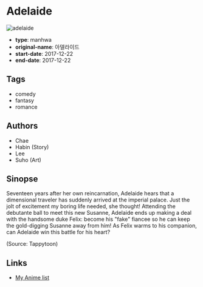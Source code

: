 # Adelaide

![adelaide](https://cdn.myanimelist.net/images/manga/1/233792.jpg)

-   **type**: manhwa
-   **original-name**: 아델라이드
-   **start-date**: 2017-12-22
-   **end-date**: 2017-12-22

## Tags

-   comedy
-   fantasy
-   romance

## Authors

-   Chae
-   Habin (Story)
-   Lee
-   Suho (Art)

## Sinopse

Seventeen years after her own reincarnation, Adelaide hears that a dimensional traveler has suddenly arrived at the imperial palace. Just the jolt of excitement my boring life needed, she thought! Attending the debutante ball to meet this new Susanne, Adelaide ends up making a deal with the handsome duke Felix: become his "fake" fiancee so he can keep the gold-digging Susanne away from him! As Felix warms to his companion, can Adelaide win this battle for his heart?

(Source: Tappytoon)

## Links

-   [My Anime list](https://myanimelist.net/manga/128927/Adelaide)
